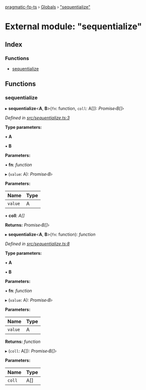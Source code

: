 [pragmatic-fp-ts](../README.md) › [Globals](../globals.md) › ["sequentialize"](_sequentialize_.md)

# External module: "sequentialize"

## Index

### Functions

* [sequentialize](_sequentialize_.md#sequentialize)

## Functions

###  sequentialize

▸ **sequentialize**<**A**, **B**>(`fn`: function, `coll`: A[]): *Promise‹B[]›*

*Defined in [src/sequentialize.ts:3](https://github.com/hermann-p/pragmatic-fp-ts/blob/d13f3c1/src/sequentialize.ts#L3)*

**Type parameters:**

▪ **A**

▪ **B**

**Parameters:**

▪ **fn**: *function*

▸ (`value`: A): *Promise‹B›*

**Parameters:**

Name | Type |
------ | ------ |
`value` | A |

▪ **coll**: *A[]*

**Returns:** *Promise‹B[]›*

▸ **sequentialize**<**A**, **B**>(`fn`: function): *function*

*Defined in [src/sequentialize.ts:8](https://github.com/hermann-p/pragmatic-fp-ts/blob/d13f3c1/src/sequentialize.ts#L8)*

**Type parameters:**

▪ **A**

▪ **B**

**Parameters:**

▪ **fn**: *function*

▸ (`value`: A): *Promise‹B›*

**Parameters:**

Name | Type |
------ | ------ |
`value` | A |

**Returns:** *function*

▸ (`coll`: A[]): *Promise‹B[]›*

**Parameters:**

Name | Type |
------ | ------ |
`coll` | A[] |
